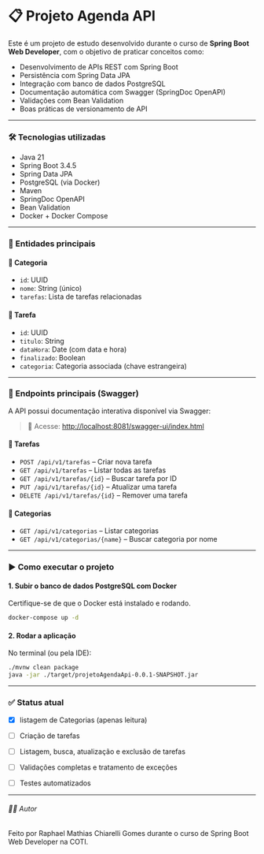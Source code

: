 # 📋 Projeto Agenda API

Este é um projeto de estudo desenvolvido durante o curso de **Spring Boot Web Developer**, com o objetivo de praticar conceitos como:

- Desenvolvimento de APIs REST com Spring Boot  
- Persistência com Spring Data JPA  
- Integração com banco de dados PostgreSQL  
- Documentação automática com Swagger (SpringDoc OpenAPI)  
- Validações com Bean Validation  
- Boas práticas de versionamento de API  

---

### 🛠 Tecnologias utilizadas

- Java 21  
- Spring Boot 3.4.5  
- Spring Data JPA  
- PostgreSQL (via Docker)  
- Maven  
- SpringDoc OpenAPI  
- Bean Validation  
- Docker + Docker Compose  

---

### 🧪 Entidades principais

#### 📁 Categoria

- `id`: UUID  
- `nome`: String (único)  
- `tarefas`: Lista de tarefas relacionadas  

#### 📝 Tarefa

- `id`: UUID  
- `titulo`: String  
- `dataHora`: Date (com data e hora)  
- `finalizado`: Boolean  
- `categoria`: Categoria associada (chave estrangeira)  

---

### 🔄 Endpoints principais (Swagger)

A API possui documentação interativa disponível via Swagger:

> 🔗 Acesse: [http://localhost:8081/swagger-ui/index.html](http://localhost:8081/swagger-ui/index.html)

#### 🧾 Tarefas

- `POST /api/v1/tarefas` – Criar nova tarefa  
- `GET /api/v1/tarefas` – Listar todas as tarefas  
- `GET /api/v1/tarefas/{id}` – Buscar tarefa por ID  
- `PUT /api/v1/tarefas/{id}` – Atualizar uma tarefa  
- `DELETE /api/v1/tarefas/{id}` – Remover uma tarefa  

#### 📂 Categorias

- `GET /api/v1/categorias` – Listar categorias  
- `GET /api/v1/categorias/{name}` – Buscar categoria por nome  

---

### ▶️ Como executar o projeto

#### 1. Subir o banco de dados PostgreSQL com Docker

Certifique-se de que o Docker está instalado e rodando.

```bash
docker-compose up -d
```
#### 2. Rodar a aplicação

No terminal (ou pela IDE):
```bash
./mvnw clean package
java -jar ./target/projetoAgendaApi-0.0.1-SNAPSHOT.jar
```
---
### ✅ Status atual
- [x] listagem de Categorias (apenas leitura)

- [ ] Criação de tarefas

- [ ] Listagem, busca, atualização e exclusão de tarefas

- [ ] Validações completas e tratamento de exceções

- [ ] Testes automatizados
---
###### 👨‍💻 Autor

Feito por Raphael Mathias Chiarelli Gomes durante o curso de Spring Boot Web Developer na COTI.